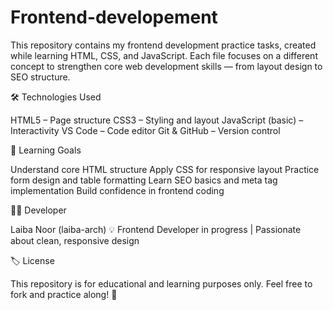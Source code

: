# Frontend-developement
This repository contains my frontend development practice tasks, created while learning HTML, CSS, and JavaScript.
Each file focuses on a different concept to strengthen core web development skills — from layout design to SEO structure.

🛠️ Technologies Used

HTML5 – Page structure
CSS3 – Styling and layout
JavaScript (basic) – Interactivity
VS Code – Code editor
Git & GitHub – Version control

🌱 Learning Goals

Understand core HTML structure
Apply CSS for responsive layout
Practice form design and table formatting
Learn SEO basics and meta tag implementation
Build confidence in frontend coding

👩‍💻 Developer

Laiba Noor (laiba-arch)
💡 Frontend Developer in progress | Passionate about clean, responsive design

🏷️ License

This repository is for educational and learning purposes only.
Feel free to fork and practice along! 🌸
